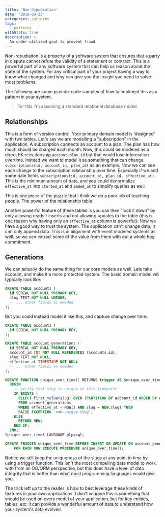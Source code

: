 ```yaml
---
title: 'Non-Repudiation'
date: '2018-09-23'
categories: patterns
tags:
  - patterns
withStats: true
description: >
  An under utilized goal to prevent fraud
---
```


Non-repudiation is a property of a software system that ensures that a party in dispute
cannot refute the validity of a statement or contract. This is a powerful part of any
software system that can help us reason about the state of the system. For any critical
part of your project having a way to know what changed and why can give you the insight
you need to solve most problems.

The following are some pseudo-code samples of how to implment this as a pattern in your
system.

> For this I'm assuming a standard relational database model

## Relationships

This is a form of version control. Your primary domain model is 'designed' with two tables. Let's
say we are modelling a "subscription" in the application. A subscription connects an account
to a plan. The plan has how much should be charged each month. Now, this could be modeled as a
direct FK releationship `account.plan_id` but that would lose information overtime. Instead we want
to model it as something that can change. `subscriptions(id, account_id, plan_id)` as an example.
Now we can see each change to the subscription relationship over time. Especially if we add some
date fields `subscriptions(id, account_id, plan_id, effective_at)`. This is the minimum amount
of data, and you could denormalize `effective_at` into `started_at` and `ended_at` to simplify
queries as well.

This is one piece of the puzzle that I think we do a poor job of teaching people. The power
of the relationship table.

Another powerful feature of these tables is you can then "lock it down" by only allowing reads /
inserts and not allowing updates to the table (this is one reason why having only an `effective_at`
column is powerful). Now we have a good way to trust the system. The application can't change
data, it can only append data. This is in alignment with event modeled systems as well, so we can
extract some of the value from them with out a whole hog commitment.

## Generations

We can actually do the same thing for our core models as well. Lets take account, and make it a more
protected system. The basic domain model will typically look like:

```sql
CREATE TABLE accounts (
  id SERIAL NOT NULL PRIMARY KEY,
  slug TEXT NOT NULL UNIQUE,
  -- ... other fields as needed
);
```

But you could instead model it like this, and capture change over time:

```sql
CREATE TABLE accounts (
  id SERIAL NOT NULL PRIMARY KEY,
);

CREATE TABLE account_generations (
  id SERIAL NOT NULL PRIMARY KEY,
  account_id INT NOT NULL REFERENCES (accounts.id),
  slug TEXT NOT NULL,
  effective_at TIMESTAMP NOT NULL
  -- ... other fields as needed
);

CREATE FUNCTION unique_over_time() RETURNS trigger AS $unique_over_time$
  BEGIN
    -- verify that slug is unique at this timepoint
    IF EXISTS (
      SELECT first_value(slug) OVER (PARTITION BY account_id ORDER BY effective_at DESC) AS current_slug
      FROM account_generations
      WHERE effective_at < NOW() AND slug = NEW.slug) THEN
      RAISE EXCEPTION 'non-unique slug';
    ELSE
      RETURN NEW;
    END IF;
  END;
$unique_over_time$ LANGUAGE plpgsql;

CREATE TRIGGER unique_over_time BEFORE INSERT OR UPDATE ON account_generations
    FOR EACH ROW EXECUTE PROCEDURE unique_over_time();
```

Notice we still keep the uniqueness of the slugs at any point in time by using a trigger function.
This isn't the most compelling data model to work with from an OO/ORM perspective, but this
does have a level of data integrity that is better than what most programming languages would give
you.

The trick left up to the reader is how to best leverage these kinds of features in your
own applications. I don't imagine this is something that should be used on every
model of your application, but for key entities, tables, etc: it can provide a wonderful
amount of data to understand how your system's data evolved.
